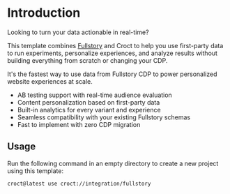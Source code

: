 # Introduction

Looking to turn your data actionable in real-time?

This template combines [Fullstory](https://www.fullstory.com/?utm_source=croct) and Croct to help you use first-party
data to run experiments, personalize experiences, and analyze results without building everything from scratch or
changing your CDP.

It's the fastest way to use data from Fullstory CDP to power personalized website experiences at scale.

* AB testing support with real-time audience evaluation
* Content personalization based on first-party data
* Built-in analytics for every variant and experience
* Seamless compatibility with your existing Fullstory schemas
* Fast to implement with zero CDP migration

## Usage

Run the following command in an empty directory to create a new project using this template:

```croct-cmd
croct@latest use croct://integration/fullstory
```
